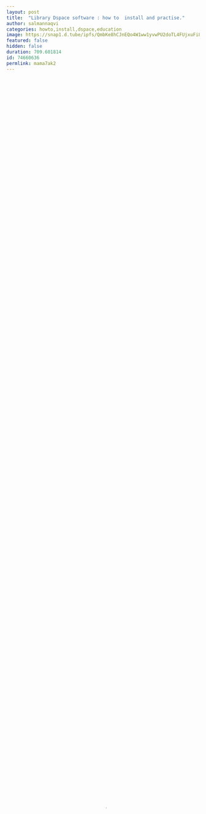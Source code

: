 ```yaml
---
layout: post
title:  "Library Dspace software : how to  install and practise."
author: salmannaqvi
categories: howto,install,dspace,education
image: https://snap1.d.tube/ipfs/QmbKe8hCJnEQo4W1ww1yvwPU2doTL4FUjxuFi8Tcnr5CW2
featured: false
hidden: false
duration: 709.601814
id: 74660636
permlink: mama7ak2
---
```

    
<video poster="https://snap1.d.tube/ipfs/QmbKe8hCJnEQo4W1ww1yvwPU2doTL4FUjxuFi8Tcnr5CW2" autoplay="" id="player_html5_api" class="vjs-tech" style="width: 100%; height: 100%;" tabindex="-1" src="https://video.dtube.top/ipfs/QmWm4Lpa6c3jAT8WUmb9NBkdwEX9tvsrAeeCGP1k6gKUtq"></video>

How install dspace software step by step through Virtual box.I make this video specially for educational purpose and teach